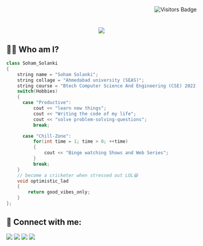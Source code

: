 <div style="display: flex; justify-content: flex-end; align-items: center;">
  <img align="right" src="https://komarev.com/ghpvc/?username=SohamSolankii&color=blueviolet&label=visitors" alt="Visitors Badge"/>
</div>

<h1 align="center">
    <img src="https://readme-typing-svg.herokuapp.com/?font=Righteous&size=35&center=true&vCenter=true&width=500&height=70&duration=4000&lines=Hi+There!+👋;+I'm+Soham+Solanki!;" />
</h1>

<h2 align="Left"> 👨‍💻 Who am I?</h2>


```cpp
class Soham_Solanki
{
    string name = "Soham Solanki";
    string collage = "Ahmedabad university (SEAS)";
    string course = "Btech Computer Science And Engineering (CSE) 2022-2026";
    switch(Hobbies)
    {
      case "Productive":
          cout << "learn new things";
          cout << "Writing the code of my life";
          cout << "solve problem-solving-questions";
          break;

      case "Chill-Zone":
          for(int time = 1; time > 0; ++time)
          {
              cout << "Binge watching Shows and Web Series";
          }
          break;
    }
    // become a cricketer when stressed out LOL😁
    void optimistic_lad
    {
        return good_vibes_only;
    }
};
```

## 📧 Connect with me:
[<img src="https://img.shields.io/badge/LinkedIn-0077B5?style=for-the-badge&logo=linkedin&logoColor=white"/>](www.linkedin.com/in/sohamsolankii)
[<img src="https://img.shields.io/badge/Gmail-D14836?style=for-the-badge&logo=gmail&logoColor=white" />](mailto:sohammsolanki@gmail.com)
[<img src="https://img.shields.io/badge/Twitter-000000?style=for-the-badge&logo=twitter&logoColor=white" />](https://twitter.com/sohammsolanki)
[<img src="https://img.shields.io/badge/Discord-7289DA?style=for-the-badge&logo=discord&logoColor=white" />](https://discordapp.com/users/1049744647926317117)


